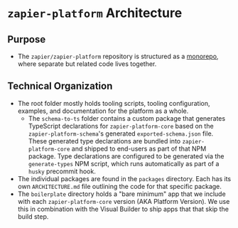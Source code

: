 # `zapier-platform` Architecture

## Purpose

- The `zapier/zapier-platform` repository is structured as a [monorepo](https://en.wikipedia.org/wiki/Monorepo), where separate but related code lives together.

## Technical Organization

- The root folder mostly holds tooling scripts, tooling configuration, examples, and documentation for the platform as a whole.
  - The `schema-to-ts` folder contains a custom package that generates TypeScript declarations for `zapier-platform-core` based on the `zapier-platform-schema`'s generated `exported-schema.json` file. These generated type declarations are bundled into `zapier-platform-core` and shipped to end-users as part of that NPM package. Type declarations are configured to be generated via the `generate-types` NPM script, which runs automatically as part of a `husky` precommit hook.
- The individual packages are found in the `packages` directory. Each has its own `ARCHITECTURE.md` file outlining the code for that specific package.
- The `boilerplate` directory holds a "bare minimum" app that we include with each `zapier-platform-core` version (AKA Platform Version). We use this in combination with the Visual Builder to ship apps that that skip the build step.
